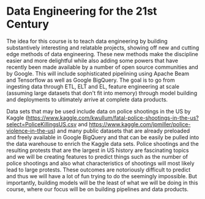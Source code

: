 # Data Engineering for the 21st Century
The idea for this course is to teach data engineering by building substantively interesting and relatable projects, showing off new and cutting edge methods of data engineering.  These new methods make the discipline easier and more delightful while also adding some powers that have recently been made available by a number of open source communities and by Google. This will include sophisticated pipelining using Apache Beam and Tensorflow as well as Google BigQuery. The goal is to go from ingesting data through ETL, ELT and EL, feature engineering at scale (assuming large datasets that don't fit into memory) through model building and deployments to ultimately arrive at complete data products.      

Data sets that may be used include data on police shootings in the US by Kaggle (https://www.kaggle.com/kwullum/fatal-police-shootings-in-the-us?select=PoliceKillingsUS.csv and https://www.kaggle.com/jpmiller/police-violence-in-the-us) and many public datasets that are already preloaded and freely available in Google BigQuery and that can be easily be pulled into the data warehouse to enrich the Kaggle data sets.  Police shootings and the resulting protests that are the largest in US history are fascinating topics and we will be creating features to predict things such as the number of police shootings and also what characteristics of shootings will most likely lead to large protests.  These outcomes are notoriously difficult to predict and thus we will have a lot of fun trying to do the seemingly impossible.  But importantly, building models will be the least of what we will be doing in this course, where our focus will be on building pipelines and data products.   
